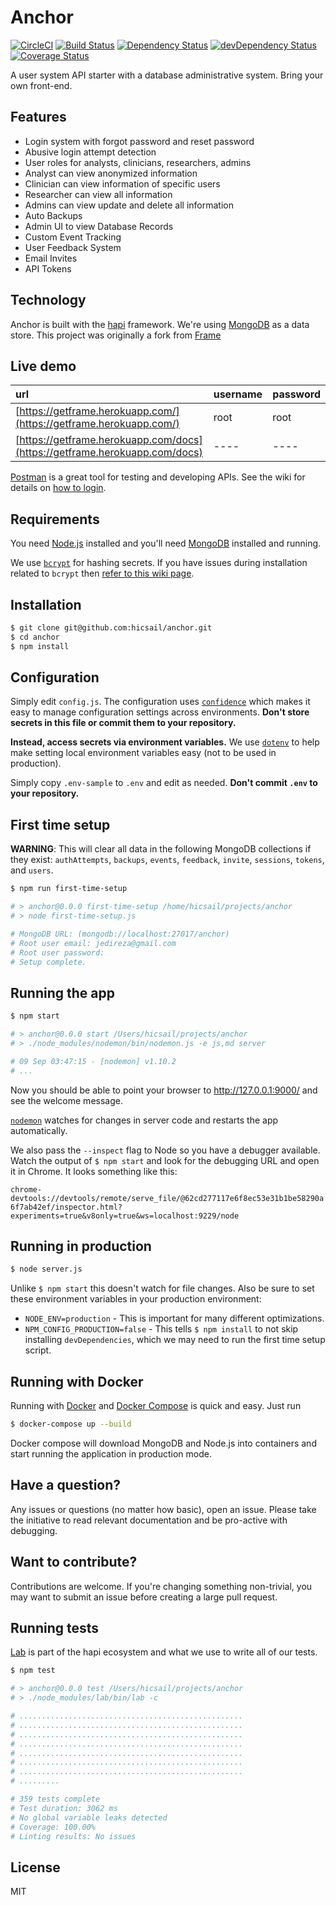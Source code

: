 # Anchor

[![CircleCI](https://circleci.com/gh/hicsail/anchor/tree/master.svg?style=svg)](https://circleci.com/gh/hicsail/anchor/tree/master)
[![Build Status](https://travis-ci.org/hicsail/anchor.svg?branch=master)](https://travis-ci.org/hicsail/anchor)
[![Dependency Status](https://img.shields.io/david/hicsail/anchor.svg)](https://david-dm.org/hicsail/anchor)
[![devDependency Status](https://img.shields.io/david/dev/hicsail/anchor.svg)](https://david-dm.org/hicsail/anchor?type=dev)
[![Coverage Status](https://coveralls.io/repos/github/hicsail/anchor/badge.svg?branch=master)](https://coveralls.io/github/hicsail/anchor?branch=master)

A user system API starter with a database administrative system. Bring your own front-end.

## Features

 - Login system with forgot password and reset password
 - Abusive login attempt detection
 - User roles for analysts, clinicians, researchers, admins
 - Analyst can view anonymized information
 - Clinician can view information of specific users
 - Researcher can view all information
 - Admins can view update and delete all information
 - Auto Backups
 - Admin UI to view Database Records
 - Custom Event Tracking
 - User Feedback System
 - Email Invites
 - API Tokens


## Technology

Anchor is built with the [hapi](https://hapijs.com/) framework. We're
using [MongoDB](http://www.mongodb.org/) as a data store. This project 
was originally a fork from [Frame](https://github.com/jedireza/frame)


## Live demo

| url                                                                        | username | password |
|:-------------------------------------------------------------------------- |:-------- |:-------- |
| [https://getframe.herokuapp.com/](https://getframe.herokuapp.com/)         | root     | root     |
| [https://getframe.herokuapp.com/docs](https://getframe.herokuapp.com/docs) | ----     | ----     |

[Postman](http://www.getpostman.com/) is a great tool for testing and
developing APIs. See the wiki for details on [how to
login](https://github.com/jedireza/frame/wiki/How-to-login).


## Requirements

You need [Node.js](http://nodejs.org/download/) installed and you'll need
[MongoDB](http://www.mongodb.org/downloads) installed and running.

We use [`bcrypt`](https://github.com/ncb000gt/node.bcrypt.js) for hashing
secrets. If you have issues during installation related to `bcrypt` then [refer
to this wiki
page](https://github.com/jedireza/frame/wiki/bcrypt-Installation-Trouble).


## Installation

```bash
$ git clone git@github.com:hicsail/anchor.git
$ cd anchor
$ npm install
```


## Configuration

Simply edit `config.js`. The configuration uses
[`confidence`](https://github.com/hapijs/confidence) which makes it easy to
manage configuration settings across environments. __Don't store secrets in
this file or commit them to your repository.__

__Instead, access secrets via environment variables.__ We use
[`dotenv`](https://github.com/motdotla/dotenv) to help make setting local
environment variables easy (not to be used in production).

Simply copy `.env-sample` to `.env` and edit as needed. __Don't commit `.env`
to your repository.__


## First time setup

__WARNING__: This will clear all data in the following MongoDB collections if
they exist: `authAttempts`, `backups`, `events`, `feedback`, `invite`,
`sessions`, `tokens`, and `users`.

```bash
$ npm run first-time-setup

# > anchor@0.0.0 first-time-setup /home/hicsail/projects/anchor
# > node first-time-setup.js

# MongoDB URL: (mongodb://localhost:27017/anchor)
# Root user email: jedireza@gmail.com
# Root user password:
# Setup complete.
```


## Running the app

```bash
$ npm start

# > anchor@0.0.0 start /Users/hicsail/projects/anchor
# > ./node_modules/nodemon/bin/nodemon.js -e js,md server

# 09 Sep 03:47:15 - [nodemon] v1.10.2
# ...
```

Now you should be able to point your browser to http://127.0.0.1:9000/ and
see the welcome message.

[`nodemon`](https://github.com/remy/nodemon) watches for changes in server
code and restarts the app automatically.

We also pass the `--inspect` flag to Node so you have a debugger available.
Watch the output of `$ npm start` and look for the debugging URL and open it in
Chrome. It looks something like this:

`chrome-devtools://devtools/remote/serve_file/@62cd277117e6f8ec53e31b1be58290a6f7ab42ef/inspector.html?experiments=true&v8only=true&ws=localhost:9229/node`


## Running in production

```bash
$ node server.js
```

Unlike `$ npm start` this doesn't watch for file changes. Also be sure to set
these environment variables in your production environment:

 - `NODE_ENV=production` - This is important for many different
   optimizations.
 - `NPM_CONFIG_PRODUCTION=false` - This tells `$ npm install` to not skip
   installing `devDependencies`, which we may need to run the first time
   setup script.
   
## Running with Docker

Running with [Docker](https://www.docker.com/) and 
[Docker Compose](https://docs.docker.com/compose/) is quick and easy. Just run

```bash
$ docker-compose up --build
```

Docker compose will download MongoDB and Node.js into containers and start 
running the application in production mode.


## Have a question?

Any issues or questions (no matter how basic), open an issue. Please take the
initiative to read relevant documentation and be pro-active with debugging.


## Want to contribute?

Contributions are welcome. If you're changing something non-trivial, you may
want to submit an issue before creating a large pull request.


## Running tests

[Lab](https://github.com/hapijs/lab) is part of the hapi ecosystem and what we
use to write all of our tests.

```bash
$ npm test

# > anchor@0.0.0 test /Users/hicsail/projects/anchor
# > ./node_modules/lab/bin/lab -c

# ..................................................
# ..................................................
# ..................................................
# ..................................................
# ..................................................
# ..................................................
# ..................................................
# .........

# 359 tests complete
# Test duration: 3062 ms
# No global variable leaks detected
# Coverage: 100.00%
# Linting results: No issues
```

## License

MIT
